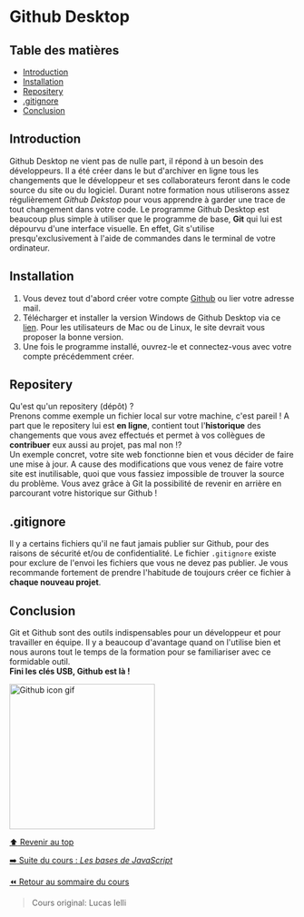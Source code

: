 <!-- omit in toc -->
# Github Desktop

<!-- omit in toc -->
## Table des matières
- [Introduction](#introduction)
- [Installation](#installation)
- [Repositery](#repositery)
- [.gitignore](#gitignore)
- [Conclusion](#conclusion)

## Introduction

Github Desktop ne vient pas de nulle part, il répond à un besoin des développeurs. Il a été créer dans le but d'archiver en ligne tous les changements que le développeur et ses collaborateurs feront dans le code source du site ou du logiciel. Durant notre formation nous utiliserons assez régulièrement *Github Dekstop* pour vous apprendre à garder une trace de tout changement dans votre code. Le programme Github Desktop est beaucoup plus simple à utiliser que le programme de base, **Git** qui lui est dépourvu d'une interface visuelle. En effet, Git s'utilise presqu'exclusivement à l'aide de commandes dans le terminal de votre ordinateur.

## Installation

1. Vous devez tout d'abord créer votre compte [Github](https://github.com/) ou lier votre adresse mail.
2. Télécharger et installer la version Windows de Github Desktop via ce [lien](https://desktop.github.com/). Pour les utilisateurs de Mac ou de Linux, le site devrait vous proposer la bonne version.
3. Une fois le programme installé, ouvrez-le et connectez-vous avec votre compte précédemment créer.

## Repositery

Qu'est qu'un repositery (dépôt) ?<br>
Prenons comme exemple un fichier local sur votre machine, c'est pareil ! A part que le repositery lui est **en ligne**, contient tout l'**historique** des changements que vous avez effectués et permet à vos collègues de **contribuer** eux aussi au projet, pas mal non ⁉<br>
Un exemple concret, votre site web fonctionne bien et vous décider de faire une mise à jour. A cause des modifications que vous venez de faire votre site est inutilisable, quoi que vous fassiez impossible de trouver la source du problème. Vous avez grâce à Git la possibilité de revenir en arrière en parcourant votre historique sur Github !

## .gitignore

Il y a certains fichiers qu'il ne faut jamais publier sur Github, pour des raisons de sécurité et/ou de confidentialité. Le fichier ``.gitignore`` existe pour exclure de l'envoi les fichiers que vous ne devez pas publier. Je vous recommande fortement de prendre l'habitude de toujours créer ce fichier à **chaque nouveau projet**.

## Conclusion

Git et Github sont des outils indispensables pour un développeur et pour travailler en équipe. Il y a beaucoup d'avantage quand on l'utilise bien et nous aurons tout le temps de la formation pour se familiariser avec ce formidable outil.<br>
**Fini les clés USB, Github est là !**

<img src="https://media.giphy.com/media/du3J3cXyzhj75IOgvA/giphy.gif" alt="Github icon gif" width="256px" />

[:arrow_up: Revenir au top](#table-des-matières)

[:arrow_right: Suite du cours : *Les bases de JavaScript*](2_basics_JS.md)

[:rewind: Retour au sommaire du cours](../README.md#table-des-matières)

> Cours original: Lucas Ielli